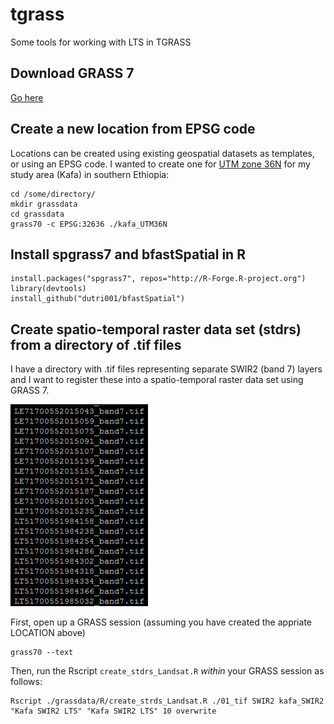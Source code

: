 # tgrass
Some tools for working with LTS in TGRASS

## Download GRASS 7
<a href="https://grass.osgeo.org/grass7/" target="_blank">Go here</a>

## Create a new location from EPSG code
Locations can be created using existing geospatial datasets as templates, or using an EPSG code. I wanted to create one for <a href="http://spatialreference.org/ref/epsg/wgs-84-utm-zone-36n/" target="_blank">UTM zone 36N</a> for my study area (Kafa) in southern Ethiopia:

```
cd /some/directory/
mkdir grassdata
cd grassdata
grass70 -c EPSG:32636 ./kafa_UTM36N
```

## Install spgrass7 and bfastSpatial in R
```
install.packages("spgrass7", repos="http://R-Forge.R-project.org")
library(devtools)
install_github("dutri001/bfastSpatial")
```

## Create spatio-temporal raster data set (stdrs) from a directory of .tif files
I have a directory with .tif files representing separate SWIR2 (band 7) layers and I want to register these into a spatio-temporal raster data set using GRASS 7.

![File List](https://github.com/bendv/tgrass/blob/master/img/file_list.png)

First, open up a GRASS session (assuming you have created the appriate LOCATION above)

```
grass70 --text
```

Then, run the Rscript ```create_stdrs_Landsat.R``` *within* your GRASS session as follows:

```
Rscript ./grassdata/R/create_strds_Landsat.R ./01_tif SWIR2 kafa_SWIR2 "Kafa SWIR2 LTS" "Kafa SWIR2 LTS" 10 overwrite
```
